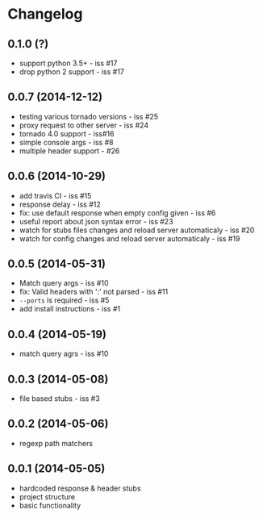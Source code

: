 # Changelog

## 0.1.0 (?)

- support python 3.5+ - iss #17
- drop python 2 support - iss #17

## 0.0.7 (2014-12-12)

- testing various tornado versions - iss #25
- proxy request to other server - iss #24
- tornado 4.0 support - iss#16
- simple console args - iss #8
- multiple header support - #26

## 0.0.6 (2014-10-29)

- add travis CI - iss #15
- response delay - iss #12
- fix: use default response when empty config given - iss #6
- useful report about json syntax error - iss #23
- watch for stubs files changes and reload server automaticaly  - iss #20
- watch for config changes and reload server automaticaly - iss #19

## 0.0.5 (2014-05-31)

- Match query args - iss #10
- fix: Valid headers with ':' not parsed  - iss #11
- `--ports` is required - iss #5
- add install instructions - iss #1

## 0.0.4 (2014-05-19)

- match query agrs - iss #10

## 0.0.3 (2014-05-08)

- file based stubs - iss #3

## 0.0.2 (2014-05-06)

- regexp path matchers

## 0.0.1 (2014-05-05)

- hardcoded response & header stubs
- project structure
- basic functionality

